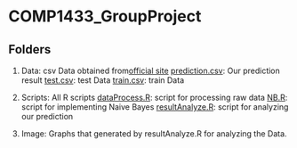# COMP1433_GroupProject

## Folders

1. Data: csv Data obtained from[official site](https://www.kaggle.com/c/titanic)
   [prediction.csv](Data/prediction.csv): Our prediction result
   [test.csv](Data/test.csv): test Data
   [train.csv](Data/train.csv): train Data

2. Scripts: All R scripts
   [dataProcess.R](Scripts/dataProcess.R): script for processing raw data
   [NB.R](Scripts/NB.R): script for implementing Naive Bayes
   [resultAnalyze.R](Scripts/resultAnalyze.R): script for analyzing our prediction

3. Image: Graphs that generated by resultAnalyze.R for analyzing the Data.